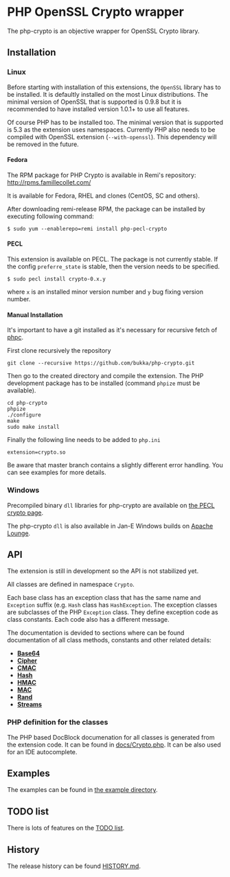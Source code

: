 # PHP OpenSSL Crypto wrapper

The php-crypto is an objective wrapper for OpenSSL Crypto library.


## Installation

### Linux

Before starting with installation of this extensions, the `OpenSSL` library
has to be installed. It is defaultly installed on the most Linux distributions.
The minimal version of OpenSSL that is supported is 0.9.8 but it is recommended
to have installed version 1.0.1+ to use all features. 

Of course PHP has to be installed too. The minimal version that is supported is
5.3 as the extension uses namespaces. Currently PHP also needs to be compiled
with OpenSSL extension (`--with-openssl`). This dependency will be removed
in the future.

#### Fedora

The RPM package for PHP Crypto is available in Remi's repository:
http://rpms.famillecollet.com/

It is available for Fedora, RHEL and clones (CentOS, SC and others).

After downloading remi-release RPM, the package can be installed
by executing following command:
```
$ sudo yum --enablerepo=remi install php-pecl-crypto
```

#### PECL

This extension is available on PECL. The package is not currently stable.
If the config `preferre_state` is stable, then the version needs to be specified.

```
$ sudo pecl install crypto-0.x.y
```

where `x` is an installed minor version number and `y` bug fixing version number.


#### Manual Installation

It's important to have a git installed as it's necessary for recursive fetch of
[phpc](https://github.com/bukka/phpc).

First clone recursively the repository
```
git clone --recursive https://github.com/bukka/php-crypto.git
```

Then go to the created directory and compile the extension. The PHP development
package has to be installed (command `phpize` must be available).
```
cd php-crypto
phpize
./configure
make
sudo make install
```

Finally the following line needs to be added to `php.ini`
```
extension=crypto.so
```

Be aware that master branch contains a slightly different error handling.
You can see examples for more details.

### Windows

Precompiled binary `dll` libraries for php-crypto are available
on [the PECL crypto page](http://pecl.php.net/package/crypto).

The php-crypto `dll` is also available in Jan-E Windows builds
on [Apache Lounge](https://www.apachelounge.com/viewforum.php?f=6).


## API

The extension is still in development so the API is not stabilized yet.

All classes are defined in namespace `Crypto`.

Each base class has an exception class that has the same name and
`Exception` suffix (e.g. `Hash` class has `HashException`. The exception
classes are subclasses of the PHP `Exception` class. They define
exception code as class constants. Each code also has a different message.

The documentation is devided to sections where can be found documentation
of all class methods, constants and other related details:

- **[Base64](docs/base64.md)**
- **[Cipher](docs/cipher.md)**
- **[CMAC](docs/cmac.md)**
- **[Hash](docs/hash.md)**
- **[HMAC](docs/hmac.md)**
- **[MAC](docs/mac.md)**
- **[Rand](docs/rand.md)**
- **[Streams](docs/streams.md)**


### PHP definition for the classes

The PHP based DocBlock documenation for all classes is
generated from the extension code. It can be found in
[docs/Crypto.php](docs/Crypto.php). It can be also
used for an IDE autocomplete.


## Examples

The examples can be found in [the example directory](examples).


## TODO list

There is lots of features on the [TODO list](TODO.md).


## History

The release history can be found [HISTORY.md](HISTORY.md).
